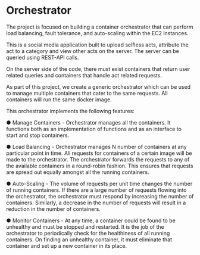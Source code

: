 # Orchestrator


The project is focused on building a container orchestrator that can perform load balancing,
fault tolerance, and auto-scaling within the EC2 instances. 
 
This is a social media application built to upload selfless acts, attribute the
act to a category and view other acts on the server. The server can be queried using
REST-API calls.

On the server side of the code, there must exist containers that return user related
queries and containers that handle act related requests.

As part of this project, we create a generic orchestrator which can be used to
manage multiple containers that cater to the same requests. All containers will run
the same docker image.

This orchestrator implements the following features:

● Manage Containers - Orchestrator manages all the containers. It functions both as
an implementation of functions and as an interface to start and stop containers.

● Load Balancing - Orchestrator manages N number of containers at any particular
point in time. All requests for containers of a certain image will be made to the
orchestrator. The orchestrator forwards the requests to any of the available
containers in a round-robin fashion. This ensures that requests are spread out
equally amongst all the running containers.

● Auto-Scaling - The volume of requests per unit time changes the number of running
containers. If there are a large number of requests flowing into the orchestrator, the
orchestrator must respond by increasing the number of containers. Similarly, a
decrease in the number of requests will result in a reduction in the number of
containers.

● Monitor Containers - At any time, a container could be found to be unhealthy and
must be stopped and restarted. It is the job of the orchestrator to periodically check
for the healthiness of all running containers. On finding an unhealthy container, it
must eliminate that container and set up a new container in its place.

